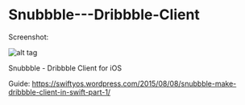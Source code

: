 # Snubbble---Dribbble-Client

Screenshot:

![alt tag](https://swiftyos.files.wordpress.com/2015/08/ios-simulator-screen-shot-aug-8-2015-1-36-47-pm.png)

Snubbble - Dribbble Client for iOS

Guide: https://swiftyos.wordpress.com/2015/08/08/snubbble-make-dribbble-client-in-swift-part-1/
